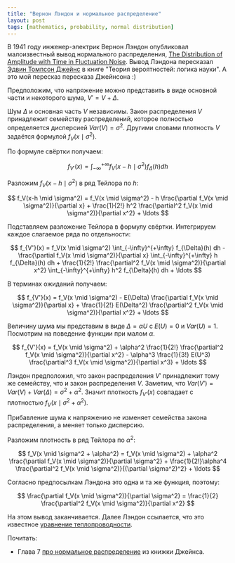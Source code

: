 ```yaml
---
title: "Вернон Лэндон и нормальное распределение"
layout: post
tags: [mathematics, probability, normal distribution]
---
```



В 1941 году инженер-электрик Вернон Лэндон опубликовал малоизвестный вывод нормального распределения,
[The Distribution of Amplitude with Time in Fluctuation Noise](https://worldradiohistory.com/hd2/IDX-Site-Technical/Engineering-General/Archive-IRE-IDX/IDX/40s/IRE-1941-02-OCR-Page-0014.pdf). 
Вывод Лэндона пересказал [Эдвин Томпсон Джейнс](https://bayes.wustl.edu/) в книге "Теория вероятностей: логика науки".
А это мой пересказ пересказа Джейнсона :)


Предположим, что напряжение можно представить в виде основной части и некоторого шума, $V' = V + \Delta$.

Шум $\Delta$ и основная часть $V$ независимы. 
Закон распределения $V$ принадлежит семейству распределений, которое полностью определяется дисперсией $Var(V)= \sigma^2$.
Другими словами плотность $V$ задаётся формулой $f_V(x\mid \sigma^2)$.


По формуле свёртки получаем:

$$
f_{V'}(x) = \int_{-\infty}^{+\infty} f_V(x-h \mid  \sigma^2)f_{\Delta}(h) dh 
$$

Разложим $f_V(x-h \mid \sigma^2)$ в ряд Тейлора по $h$:

$$
f_V(x-h \mid \sigma^2) = f_V(x \mid  \sigma^2) - h \frac{\partial f_V(x \mid  \sigma^2)}{\partial x} + \frac{1}{2!} h^2 \frac{\partial^2 f_V(x \mid  \sigma^2)}{\partial x^2} + \ldots
$$

Подставляем разложение Тейлора в формулу свёртки. 
Интегрируем каждое слагаемое ряда по отдельности:

$$
 f_{V'}(x) = f_V(x \mid  \sigma^2) \int_{-\infty}^{+\infty} f_{\Delta}(h) dh  -  \frac{\partial f_V(x \mid  \sigma^2)}{\partial x} \int_{-\infty}^{+\infty} h f_{\Delta}(h) dh + \frac{1}{2!}  \frac{\partial^2 f_V(x \mid  \sigma^2)}{\partial x^2} \int_{-\infty}^{+\infty} h^2 f_{\Delta}(h) dh + \ldots
$$

В терминах ожиданий получаем:

$$
f_{V'}(x) = f_V(x \mid  \sigma^2) - E(\Delta) \frac{\partial f_V(x \mid  \sigma^2)}{\partial x} + \frac{1}{2!} E(\Delta^2) \frac{\partial^2 f_V(x \mid  \sigma^2)}{\partial x^2} + \ldots
$$


Величину шума мы представим в виде $\Delta = \alpha U$ c $E(U)=0$ и $Var(U)=1$.
Посмотрим на поведение функции при малом $\alpha$. 

$$
f_{V'}(x) = f_V(x \mid  \sigma^2) + \alpha^2 \frac{1}{2!} \frac{\partial^2 f_V(x \mid  \sigma^2)}{\partial x^2} - \alpha^3 \frac{1}{3!} E(U^3)  \frac{\partial^3 f_V(x \mid  \sigma^2)}{\partial x^3} + \ldots
$$


Лэндон предположил, что закон распределения $V'$ принадлежит тому же семейству, что и закон распределения $V$. 
Заметим, что $Var(V') = Var(V) + Var(\Delta) = \sigma^2 + \alpha^2$. 
Значит плотность $f_{V'}(x)$  совпадает с плотностью $f_V(x \mid  \sigma^2 + \alpha^2)$.

Прибавление шума к напряжению не изменяет семейства закона распределения, а меняет только дисперсию. 

Разложим плотность в ряд Тейлора по $\alpha^2$:

$$
f_V(x \mid  \sigma^2 + \alpha^2) = f_V(x \mid  \sigma^2) + \alpha^2 \frac{\partial f_V(x \mid  \sigma^2)}{\partial \sigma^2} + \frac{1}{2!}\alpha^4 \frac{\partial^2 f_V(x \mid  \sigma^2)}{(\partial \sigma^2)^2} + \ldots
$$

Согласно предпосылкам Лэндона это одна и та же функция, поэтому:

$$
\frac{\partial f_V(x \mid  \sigma^2)}{\partial \sigma^2} = \frac{1}{2} \frac{\partial^2 f_V(x \mid  \sigma^2)}{\partial x^2}
$$

На этом вывод заканчивается. Далее Лэндон ссылается, что это известное [уравнение теплопроводности](https://en.wikipedia.org/wiki/Heat_equation).


Почитать:

* Глава 7 [про нормальное распределение](http://www-biba.inrialpes.fr/Jaynes/cc07s.pdf) из книжки Джейнса.
